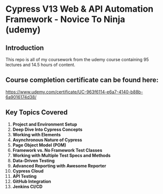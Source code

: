# Cypress V13 Web & API Automation Framework - Novice To Ninja (udemy) 


## Introduction

This repo is all of my coursework from the udemy course containing 95 lectures and 14.5 hours of content.

## Course completion certificate can be found here:

https://www.udemy.com/certificate/UC-963f6114-e6a7-4140-b88b-6a9016174d38/

## Key Topics Covered

1. **Project and Environment Setup**
2. **Deep Dive Into Cypress Concepts**
3. **Working with Elements**
4. **Asynchronous Nature of Cypress**
5. **Page Object Model (POM)**
6. **Framework vs. No Framework Test Classes**
7. **Working with Multiple Test Specs and Methods**
8. **Data-Driven Testing**
9. **Advanced Reporting with Awesome Reporter**
10. **Cypress Cloud**
11. **API Testing**
12. **GitHub Integration**
13. **Jenkins CI/CD**




